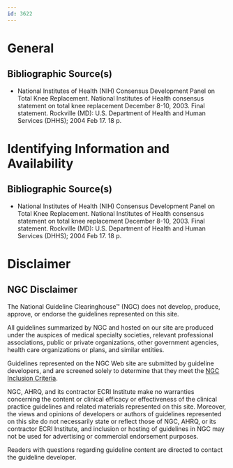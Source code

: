 ```yaml
---
id: 3622
---
```


# General

## Bibliographic Source(s)

- National Institutes of Health (NIH) Consensus Development Panel on Total Knee Replacement. National Institutes of Health consensus statement on total knee replacement December 8-10, 2003. Final statement. Rockville (MD): U.S. Department of Health and Human Services (DHHS); 2004 Feb 17. 18 p.

# Identifying Information and Availability

## Bibliographic Source(s)

- National Institutes of Health (NIH) Consensus Development Panel on Total Knee Replacement. National Institutes of Health consensus statement on total knee replacement December 8-10, 2003. Final statement. Rockville (MD): U.S. Department of Health and Human Services (DHHS); 2004 Feb 17. 18 p.

# Disclaimer

## NGC Disclaimer

The National Guideline Clearinghouse™ (NGC) does not develop, produce, approve, or endorse the guidelines represented on this site.

All guidelines summarized by NGC and hosted on our site are produced under the auspices of medical specialty societies, relevant professional associations, public or private organizations, other government agencies, health care organizations or plans, and similar entities.

Guidelines represented on the NGC Web site are submitted by guideline developers, and are screened solely to determine that they meet the [NGC Inclusion Criteria](/help-and-about/summaries/inclusion-criteria).

NGC, AHRQ, and its contractor ECRI Institute make no warranties concerning the content or clinical efficacy or effectiveness of the clinical practice guidelines and related materials represented on this site. Moreover, the views and opinions of developers or authors of guidelines represented on this site do not necessarily state or reflect those of NGC, AHRQ, or its contractor ECRI Institute, and inclusion or hosting of guidelines in NGC may not be used for advertising or commercial endorsement purposes.

Readers with questions regarding guideline content are directed to contact the guideline developer.

